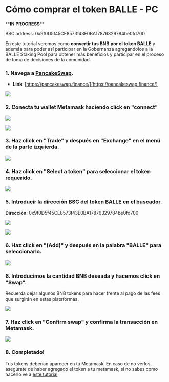 # Cómo comprar el token BALLE - PC

\*\***IN PROGRESS**\*\*

BSC address: 0x9f0D5f45CE8573f43E0BA17876329784be0fd700



En este tutorial veremos como **convertir tus BNB** **por el token BALLE** y además para poder así participar en la Gobernanza agregándolos a la BALLE Staking Pool para obtener más beneficios y participar en el proceso de toma de decisiones de la comunidad.



### 1. Navega a [PancakeSwap](https://pancakeswap.finance/).

* **Link**: [https://pancakeswap.finance/](https://pancakeswap.finance/)



![](../../../../.gitbook/assets/1%20%287%29.png)

### 

### 2. Conecta tu wallet Metamask haciendo click en "connect"



![](../../../../.gitbook/assets/2%20%286%29.png)



![](../../../../.gitbook/assets/3%20%286%29.png)



### 3. Haz click en "Trade" y después en "Exchange" en el menú de la parte izquierda.



![](../../../../.gitbook/assets/4%20%287%29.png)



### 4. Haz click en "Select a token" para seleccionar el token requerido.



![](../../../../.gitbook/assets/4.5.png)



### 5. Introducir la dirección BSC del token BALLE en el buscador.

**Dirección**: 0x9f0D5f45CE8573f43E0BA17876329784be0fd700



![](../../../../.gitbook/assets/image%20%2815%29.png)



![](../../../../.gitbook/assets/image%20%2817%29.png)

### 

### 6. Haz click en "\(Add\)" y después en la palabra "BALLE" para seleccionarlo.



![](../../../../.gitbook/assets/image%20%2814%29.png)

### 

### 6. Introducimos la cantidad BNB deseada y hacemos click en "Swap".

Recuerda dejar algunos BNB tokens para hacer frente al pago de las fees que surgirán en estas plataformas.



![](../../../../.gitbook/assets/image%20%2816%29.png)



### 7. Haz click en "Confirm swap" y confirma la transacción en Metamask.



![](../../../../.gitbook/assets/image%20%288%29.png)

### 

### 8. Completado!

Tus tokens deberían aparecer en tu Metamask. En caso de no verlos, asegúrate de haber agregado el token a tu metamask, si no sabes como hacerlo ve a [este tutorial](../configurar-wallet-metamask-pc/como-anadir-un-token-personalizado-a-metamask.md).



